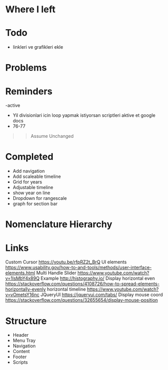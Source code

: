 # Where I left

# Todo
- linkleri ve grafikleri ekle

# Problems

# Reminders
-active
- Yil divisionlari icin loop yapmak istiyorsan scriptleri aktive et google docs
- 76-77

>> Assume Unchanged

# Completed
- Add navigation
- Add scaleable timeline
- Grid for years
- Adjustable timeline
- show year on line
- Dropdown for rangescale
- graph for <category> section bar

# Nomenclature Hierarchy

# Links
Custom Cursor
https://youtu.be/rfpRZ2t_BrQ
UI elements
https://www.usability.gov/how-to-and-tools/methods/user-interface-elements.html
Multi Handle Slider
https://www.youtube.com/watch?v=1lsMbY4x89Q
Example
http://histography.io/
Display horizontal even
https://stackoverflow.com/questions/4108726/how-to-spread-elements-horizontally-evenly
horizontal timeline
https://www.youtube.com/watch?v=vOmetsY16nc
JQueryUI
https://jqueryui.com/tabs/
Display mouse coord
https://stackoverflow.com/questions/32655654/display-mouse-position


# Structure

- Header
- Menu Tray
- Navigation
- Content
- Footer
- Scripts
